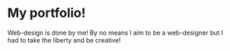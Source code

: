 # My portfolio!

Web-design is done by me! By no means I aim to be a web-designer but I had to take the liberty and be creative!
